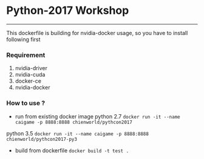 # Python-2017 Workshop
---

This dockerfile is building for nvidia-docker usage, so you have to install following first

### Requirement
1. nvidia-driver
2. nvidia-cuda
3. docker-ce
4. nvidia-docker 

### How to use ?
* run from existing docker image
python 2.7
`
docker run -it --name caigame -p 8888:8888 chienworld/pythcon2017
`

python 3.5
`
docker run -it --name caigame -p 8888:8888 chienworld/pythcon2017-py3
`

* build from dockerfile
`
docker build -t test .
`

